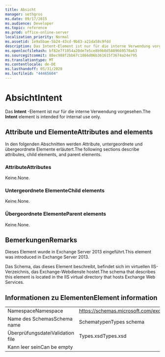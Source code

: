 ```yaml
---
title: Absicht
manager: sethgros
ms.date: 09/17/2015
ms.audience: Developer
ms.topic: reference
ms.prod: office-online-server
localization_priority: Normal
ms.assetid: 1e9a5bae-5b24-43cd-9b83-a21da58c9fdd
description: Das Intent-Element ist nur für die interne Verwendung vorgesehen.
ms.openlocfilehash: bf82e7f1054a20de7e5ce8b9b0d5889669570a63
ms.sourcegitcommit: 88ec988f2bb67c1866d06b361615f3674a24e795
ms.translationtype: MT
ms.contentlocale: de-DE
ms.lasthandoff: 05/31/2020
ms.locfileid: "44465604"
---
```

# <a name="intent"></a><span data-ttu-id="6f860-103">Absicht</span><span class="sxs-lookup"><span data-stu-id="6f860-103">Intent</span></span>

<span data-ttu-id="6f860-104">Das **Intent** -Element ist nur für die interne Verwendung vorgesehen.</span><span class="sxs-lookup"><span data-stu-id="6f860-104">The **Intent** element is intended for internal use only.</span></span> 

## <a name="attributes-and-elements"></a><span data-ttu-id="6f860-105">Attribute und Elemente</span><span class="sxs-lookup"><span data-stu-id="6f860-105">Attributes and elements</span></span>

<span data-ttu-id="6f860-106">In den folgenden Abschnitten werden Attribute, untergeordnete und übergeordnete Elemente erläutert.</span><span class="sxs-lookup"><span data-stu-id="6f860-106">The following sections describe attributes, child elements, and parent elements.</span></span>
  
### <a name="attributes"></a><span data-ttu-id="6f860-107">Attribute</span><span class="sxs-lookup"><span data-stu-id="6f860-107">Attributes</span></span>

<span data-ttu-id="6f860-108">Keine.</span><span class="sxs-lookup"><span data-stu-id="6f860-108">None.</span></span>
  
### <a name="child-elements"></a><span data-ttu-id="6f860-109">Untergeordnete Elemente</span><span class="sxs-lookup"><span data-stu-id="6f860-109">Child elements</span></span>

<span data-ttu-id="6f860-110">Keine.</span><span class="sxs-lookup"><span data-stu-id="6f860-110">None.</span></span>
  
### <a name="parent-elements"></a><span data-ttu-id="6f860-111">Übergeordnete Elemente</span><span class="sxs-lookup"><span data-stu-id="6f860-111">Parent elements</span></span>

<span data-ttu-id="6f860-112">Keine.</span><span class="sxs-lookup"><span data-stu-id="6f860-112">None.</span></span>
  
## <a name="remarks"></a><span data-ttu-id="6f860-113">Bemerkungen</span><span class="sxs-lookup"><span data-stu-id="6f860-113">Remarks</span></span>

<span data-ttu-id="6f860-114">Dieses Element wurde in Exchange Server 2013 eingeführt.</span><span class="sxs-lookup"><span data-stu-id="6f860-114">This element was introduced in Exchange Server 2013.</span></span>
  
<span data-ttu-id="6f860-115">Das Schema, das dieses Element beschreibt, befindet sich im virtuellen IIS-Verzeichnis, das Exchange-Webdienste hostet.</span><span class="sxs-lookup"><span data-stu-id="6f860-115">The schema that describes this element is located in the IIS virtual directory that hosts Exchange Web Services.</span></span>
  
## <a name="element-information"></a><span data-ttu-id="6f860-116">Informationen zu Elementen</span><span class="sxs-lookup"><span data-stu-id="6f860-116">Element information</span></span>

|||
|:-----|:-----|
|<span data-ttu-id="6f860-117">Namespace</span><span class="sxs-lookup"><span data-stu-id="6f860-117">Namespace</span></span>  <br/> |https://schemas.microsoft.com/exchange/services/2006/types  <br/> |
|<span data-ttu-id="6f860-118">Name des Schemas</span><span class="sxs-lookup"><span data-stu-id="6f860-118">Schema name</span></span>  <br/> |<span data-ttu-id="6f860-119">Schematypen</span><span class="sxs-lookup"><span data-stu-id="6f860-119">Types schema</span></span>  <br/> |
|<span data-ttu-id="6f860-120">Überprüfungsdatei</span><span class="sxs-lookup"><span data-stu-id="6f860-120">Validation file</span></span>  <br/> |<span data-ttu-id="6f860-121">Types.xsd</span><span class="sxs-lookup"><span data-stu-id="6f860-121">Types.xsd</span></span>  <br/> |
|<span data-ttu-id="6f860-122">Kann leer sein</span><span class="sxs-lookup"><span data-stu-id="6f860-122">Can be empty</span></span>  <br/> ||
   

